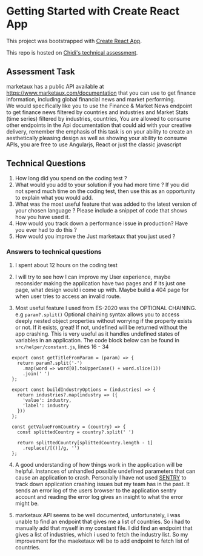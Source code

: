 # Getting Started with Create React App

This project was bootstrapped with [Create React App](https://github.com/facebook/create-react-app).

This repo is hosted on [Chidi's technical assessment](https://chidi-arm-market-news.netlify.app/).

## Assessment Task

marketaux has a public API available at https://www.marketaux.com/documentation that you can use to get finance information, including global financial news and  market performing.  
We would specifically like you to use the Finance & Market News endpoint to get  finance news filtered by countries and industries and Market Stats (time series)  filtered by industries, countries, 
You are allowed to consume other endpoints in the Api documentation that could aid  with your creative delivery, remember the emphasis of this task is on your ability to  create an aesthetically pleasing design as well as showing your ability to consume  APIs, you are free to use Angularjs, React or just the classic javascript 

## Technical Questions

1. How long did you spend on the coding test ?  
2. What would you add to your solution if you had more time ? If you did not spend  much time on the coding test, then use this as an opportunity to explain what you  would add.  
3. What was the most useful feature that was added to the latest version of your  chosen language ? Please include a snippet of code that shows how you have used it.  
4. How would you track down a performance issue in production? Have you ever had  to do this  ?  
5. How would you improve the Just marketaux that you just used ?  

### Answers to technical questions

1. I spent about 12 hours on the coding test

2. I will try to see how I can improve my User experience, maybe reconsider making the application have two pages and if its just one page, what design would i come up with. Maybe build a 404 page for when user tries to access an invalid route.

3. Most useful feature I used from ES-2020 was the OPTIONAL CHAINING. e.g `param?.split()`
  Optional chaining syntax allows you to access deeply nested object properties without worrying if the property exists or not. If it exists, great! If not, undefined will be returned without the app crashing.
  This is very useful as it handles undefined states of variables in an application.
  The code block below can be found in `src/helper/constant.js`, lines 16 - 34
  ```
    export const getTitleFromParam = (param) => {
      return param?.split('-')
        .map(word => word[0].toUpperCase() + word.slice(1))
        .join(' ')
    };

    export const buildIndustryOptions = (industries) => {
      return industries?.map(industry => ({
        'value': industry,
        'label': industry
      }))
    };

    const getValueFromCountry = (country) => {
      const splittedCountry = country?.split(' ')

      return splittedCountry[splittedCountry.length - 1]
        .replace(/[()]/g, '')
    };
  ```
  
4. A good understanding of how things work in the application will be helpful. Instances of unhandled possible undefined parameters that can cause an application to crash. Personally I have not used [SENTRY](https://sentry.io/for/performance/) to track down application crashing issues but my team has in the past. 
It sends an error log of the users browser to the application sentry account and reading the error log gives an insight to what the error might be.

5. marketaux API seems to be well documented, unfortunately, i was unable to find an endpoint that gives me a list of countries. So i had to manually add that myself in my constant file.
I did find an endpoint that gives a list of industries, which i used to fetch the industry list.
So my improvement for the maeketaux will be to add endpoint to fetch list of countries.

